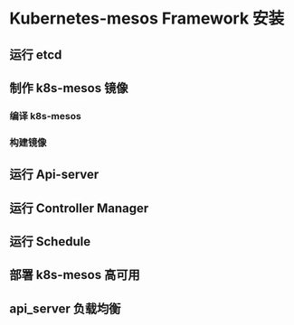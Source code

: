 # Kubernetes-mesos Framework 安装

## 运行 etcd 

## 制作 k8s-mesos 镜像

### 编译 k8s-mesos

### 构建镜像

## 运行 Api-server

## 运行 Controller Manager

## 运行 Schedule

## 部署 k8s-mesos 高可用

## api_server 负载均衡
